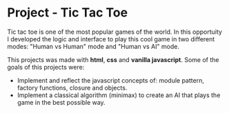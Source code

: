 # Project - Tic Tac Toe

Tic tac toe is one of the most popular games of the world. 
In this opportuity I developed the logic and interface to play this cool game in two different modes: "Human vs Human" mode and "Human vs AI" mode.

This projects was made with **html**, **css** and **vanilla javascript**. Some of the goals of this projects were:

- Implement and reflect the javascript concepts of: module pattern, factory functions, closure and objects.
- Implement a classical algorithm (minimax) to create an AI that plays the game in the best possible way. 
